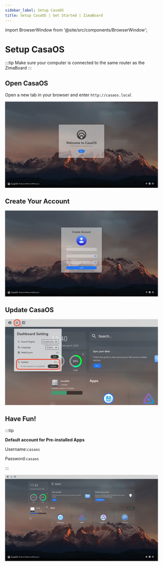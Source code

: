 ```yaml
---
sidebar_label: Setup CasaOS
title: Setup CasaOS | Get Started | ZimaBoard
---
```

import BrowserWindow from '@site/src/components/BrowserWindow';

# Setup CasaOS

:::tip
Make sure your computer is connected to the same router as the ZimaBoard
:::

## Open CasaOS

Open a new tab in your browser and enter `http://casaos.local`

<BrowserWindow minHeight={100} url="http://casaos.local">

![CasaOS Welcome](./images/casaos-welcome.jpg)

</BrowserWindow>

## Create Your Account

<BrowserWindow url="http://casaos.local">

![CasaOS Create Account](./images/casaos-create-account.jpg)

</BrowserWindow>

## Update CasaOS

<BrowserWindow url="http://casaos.local">

![CasaOS Update](./images/casaos-update.jpg)

</BrowserWindow>


## Have Fun!

:::tip

**Default account for Pre-installed Apps**

Username:`casaos`

Password:`casaos`

:::

<BrowserWindow url="http://casaos.local">

![CasaOS Main](./images/casaos-main.jpg)

</BrowserWindow>